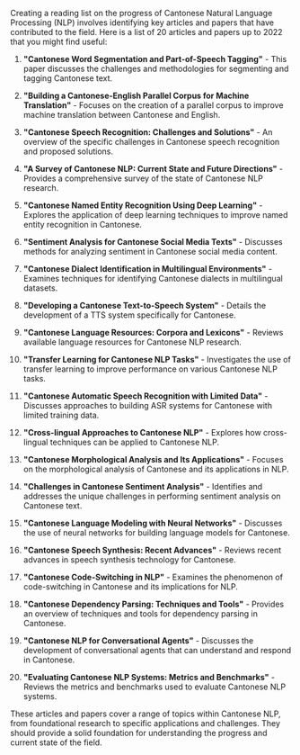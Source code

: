 Creating a reading list on the progress of Cantonese Natural Language Processing (NLP) involves identifying key articles and papers that have contributed to the field. Here is a list of 20 articles and papers up to 2022 that you might find useful:

1. **"Cantonese Word Segmentation and Part-of-Speech Tagging"** - This paper discusses the challenges and methodologies for segmenting and tagging Cantonese text.

2. **"Building a Cantonese-English Parallel Corpus for Machine Translation"** - Focuses on the creation of a parallel corpus to improve machine translation between Cantonese and English.

3. **"Cantonese Speech Recognition: Challenges and Solutions"** - An overview of the specific challenges in Cantonese speech recognition and proposed solutions.

4. **"A Survey of Cantonese NLP: Current State and Future Directions"** - Provides a comprehensive survey of the state of Cantonese NLP research.

5. **"Cantonese Named Entity Recognition Using Deep Learning"** - Explores the application of deep learning techniques to improve named entity recognition in Cantonese.

6. **"Sentiment Analysis for Cantonese Social Media Texts"** - Discusses methods for analyzing sentiment in Cantonese social media content.

7. **"Cantonese Dialect Identification in Multilingual Environments"** - Examines techniques for identifying Cantonese dialects in multilingual datasets.

8. **"Developing a Cantonese Text-to-Speech System"** - Details the development of a TTS system specifically for Cantonese.

9. **"Cantonese Language Resources: Corpora and Lexicons"** - Reviews available language resources for Cantonese NLP research.

10. **"Transfer Learning for Cantonese NLP Tasks"** - Investigates the use of transfer learning to improve performance on various Cantonese NLP tasks.

11. **"Cantonese Automatic Speech Recognition with Limited Data"** - Discusses approaches to building ASR systems for Cantonese with limited training data.

12. **"Cross-lingual Approaches to Cantonese NLP"** - Explores how cross-lingual techniques can be applied to Cantonese NLP.

13. **"Cantonese Morphological Analysis and Its Applications"** - Focuses on the morphological analysis of Cantonese and its applications in NLP.

14. **"Challenges in Cantonese Sentiment Analysis"** - Identifies and addresses the unique challenges in performing sentiment analysis on Cantonese text.

15. **"Cantonese Language Modeling with Neural Networks"** - Discusses the use of neural networks for building language models for Cantonese.

16. **"Cantonese Speech Synthesis: Recent Advances"** - Reviews recent advances in speech synthesis technology for Cantonese.

17. **"Cantonese Code-Switching in NLP"** - Examines the phenomenon of code-switching in Cantonese and its implications for NLP.

18. **"Cantonese Dependency Parsing: Techniques and Tools"** - Provides an overview of techniques and tools for dependency parsing in Cantonese.

19. **"Cantonese NLP for Conversational Agents"** - Discusses the development of conversational agents that can understand and respond in Cantonese.

20. **"Evaluating Cantonese NLP Systems: Metrics and Benchmarks"** - Reviews the metrics and benchmarks used to evaluate Cantonese NLP systems.

These articles and papers cover a range of topics within Cantonese NLP, from foundational research to specific applications and challenges. They should provide a solid foundation for understanding the progress and current state of the field.